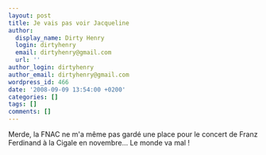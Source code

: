 ```yaml
---
layout: post
title: Je vais pas voir Jacqueline
author:
  display_name: Dirty Henry
  login: dirtyhenry
  email: dirtyhenry@gmail.com
  url: ''
author_login: dirtyhenry
author_email: dirtyhenry@gmail.com
wordpress_id: 466
date: '2008-09-09 13:54:00 +0200'
categories: []
tags: []
comments: []
---
```

Merde, la FNAC ne m'a même pas gardé une place pour le concert de Franz Ferdinand à la Cigale en novembre... Le monde va mal !
